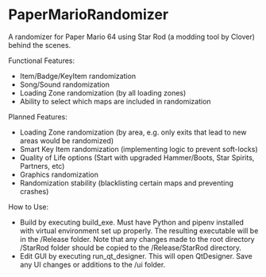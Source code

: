 # PaperMarioRandomizer
 A randomizer for Paper Mario 64 using Star Rod (a modding tool by Clover) behind the scenes.
 
 Functional Features:
 - Item/Badge/KeyItem randomization
 - Song/Sound randomization
 - Loading Zone randomization (by all loading zones)
 - Ability to select which maps are included in randomization

 Planned Features:
 - Loading Zone randomization (by area, e.g. only exits that lead to new areas would be randomized)
 - Smart Key Item randomization (implementing logic to prevent soft-locks)
 - Quality of Life options (Start with upgraded Hammer/Boots, Star Spirits, Partners, etc)
 - Graphics randomization
 - Randomization stability (blacklisting certain maps and preventing crashes)
 
 How to Use:
 - Build by executing build_exe. Must have Python and pipenv installed with virtual environment set up properly. The resulting executable will be in the /Release folder. Note that any changes made to the root directory /StarRod folder should be copied to the /Release/StarRod directory.
 - Edit GUI by executing run_qt_designer. This will open QtDesigner. Save any UI changes or additions to the /ui folder.
 
 
 
 
